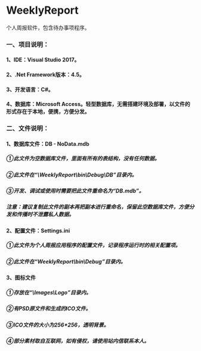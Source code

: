 # WeeklyReport
个人周报软件，包含待办事项程序。

### 一、项目说明：
#### 1、IDE：Visual Studio 2017。
#### 2、.Net Framework版本：4.5。
#### 3、开发语言：C#。
#### 4、数据库：Microsoft Access。轻型数据库，无需搭建环境及部署，以文件的形式存在于本地，便携，方便分发。

### 二、文件说明：
#### 1、数据库文件：DB - NoData.mdb
##### ①此文件为空数据库文件，里面有所有的表结构，没有任何数据。
##### ②此文件在“\WeeklyReport\bin\Debug\DB”目录内。
##### ③开发、调试或使用时需要把此文件重命名为“DB.mdb”。
##### 注意：建议复制此文件的副本再把副本进行重命名，保留此空数据库文件，方便分发和传播时不泄露私人数据。
#### 2、配置文件：Settings.ini
##### ①此文件为个人周报应用程序的配置文件，记录程序运行时的相关配置项。
##### ②此文件在“WeeklyReport\bin\Debug”目录内。
#### 3、图标文件
##### ①存放在“\Images\Logo”目录内。
##### ②有PSD原文件和生成的ICO文件。
##### ③ICO文件的大小为256*256，透明背景。
##### ④部分素材取自互联网，如有侵权，请使用站内信联系本人。

